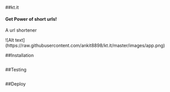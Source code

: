 ##kt.it 
<h4>Get Power of short urls!</h4>
<p>A url shortener</p>
![Alt text](https://raw.githubusercontent.com/ankit8898/kt.it/master/images/app.png)




##Installation

```

```

##Testing

```

```


##Deploy

```
```


